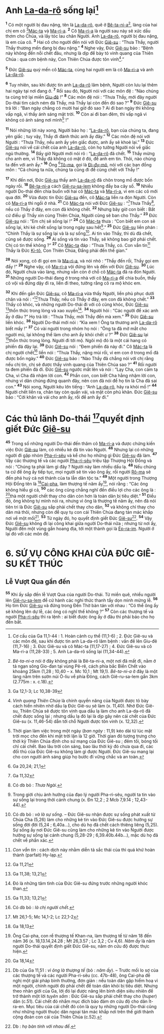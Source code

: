 # Anh [La-da-rô]() sống lại[^1-6e6c12cc-160e-4b67-8b0c-3d6d8afa6082]
<sup><b>1</b></sup> Có một người bị đau nặng, tên là [La-da-rô](), quê ở [Bê-ta-ni-a]()[^2-6e6c12cc-160e-4b67-8b0c-3d6d8afa6082], làng của hai chị em cô [^1@-6e6c12cc-160e-4b67-8b0c-3d6d8afa6082][Mác-ta]() và [Ma-ri-a](). <sup><b>2</b></sup> Cô [Ma-ri-a]() là người sau này sẽ xức dầu thơm cho Chúa, và lấy tóc lau chân Người. Anh [La-da-rô](), người bị đau nặng, là em của cô. <sup><b>3</b></sup> Hai cô cho người đến nói với Đức [Giê-su]() : “Thưa Thầy, người Thầy thương mến đang bị đau nặng.” <sup><b>4</b></sup> Nghe vậy, Đức [Giê-su]() bảo : “Bệnh này không đến nỗi chết đâu, nhưng là dịp để bày tỏ vinh quang của Thiên Chúa : qua cơn bệnh này, Con Thiên Chúa được tôn vinh[^3-6e6c12cc-160e-4b67-8b0c-3d6d8afa6082].”

<sup><b>5</b></sup> Đức [Giê-su]() quý mến cô [Mác-ta](), cùng hai người em là cô [Ma-ri-a]() và anh [La-da-rô]().

<sup><b>6</b></sup> Tuy nhiên, sau khi được tin anh [La-da-rô]() lâm bệnh, Người còn lưu lại thêm hai ngày tại nơi đang ở. <sup><b>7</b></sup> Rồi sau đó, Người nói với các môn đệ : “Nào chúng ta cùng trở lại miền [Giu-đê]() !” <sup><b>8</b></sup> Các môn đệ nói : “Thưa Thầy, mới đây người Do-thái tìm cách ném đá Thầy, mà Thầy lại còn đến đó sao ?” <sup><b>9</b></sup> Đức [Giê-su]() trả lời : “Ban ngày chẳng có mười hai giờ đó sao ? Ai đi ban ngày thì không vấp ngã, vì thấy ánh sáng mặt trời. <sup><b>10</b></sup> Còn ai đi ban đêm, thì vấp ngã vì không có ánh sáng nơi mình[^4-6e6c12cc-160e-4b67-8b0c-3d6d8afa6082] !”

<sup><b>11</b></sup> Nói những lời này xong, Người bảo họ : “[La-da-rô](), bạn của chúng ta, đang yên giấc ; tuy vậy, Thầy đi đánh thức anh ấy đây.” <sup><b>12</b></sup> Các môn đệ nói với Người : “Thưa Thầy, nếu anh ấy yên giấc được, anh ấy sẽ khoẻ lại.” <sup><b>13</b></sup> Đức [Giê-su]() nói về cái chết của anh [La-da-rô](), còn họ tưởng Người nói về giấc ngủ thường. <sup><b>14</b></sup> Bấy giờ Người mới nói rõ : “[La-da-rô]() đã chết. <sup><b>15</b></sup> Thầy mừng cho anh em, vì Thầy đã không có mặt ở đó, để anh em tin. Thôi, nào chúng ta đến với anh ấy.” <sup><b>16</b></sup> Ông [^2@-6e6c12cc-160e-4b67-8b0c-3d6d8afa6082][Tô-ma](), gọi là [Đi-đy-mô](), nói với các bạn đồng môn : “Cả chúng ta nữa, chúng ta cũng đi để cùng chết với Thầy !”

<sup><b>17</b></sup> Khi đến nơi, Đức [Giê-su]() thấy anh [La-da-rô]() đã chôn trong mồ được bốn ngày rồi. <sup><b>18</b></sup> [Bê-ta-ni-a]() cách [Giê-ru-sa-lem]() không đầy ba cây số. <sup><b>19</b></sup> Nhiều người Do-thái đến chia buồn với hai cô [Mác-ta]() và [Ma-ri-a](), vì em các cô mới qua đời. <sup><b>20</b></sup> Vừa được tin Đức [Giê-su]() đến, cô [Mác-ta]() liền ra đón Người. Còn cô [Ma-ri-a]() thì ngồi ở nhà. <sup><b>21</b></sup> Cô [Mác-ta]() nói với Đức [Giê-su]() : “[^3@-6e6c12cc-160e-4b67-8b0c-3d6d8afa6082]Thưa Thầy[^5-6e6c12cc-160e-4b67-8b0c-3d6d8afa6082], nếu có Thầy ở đây, em con đã không chết. <sup><b>22</b></sup> Nhưng bây giờ con biết : Bất cứ điều gì Thầy xin cùng Thiên Chúa, Người cũng sẽ ban cho Thầy.” <sup><b>23</b></sup> Đức [Giê-su]() nói : “Em chị sẽ sống lại !” <sup><b>24</b></sup> Cô [Mác-ta]() thưa : “Con biết em con sẽ sống lại, khi kẻ chết sống lại trong ngày sau hết[^6-6e6c12cc-160e-4b67-8b0c-3d6d8afa6082].” <sup><b>25</b></sup> Đức [Giê-su]() liền phán : “Chính Thầy là sự sống lại và là sự sống[^7-6e6c12cc-160e-4b67-8b0c-3d6d8afa6082]. Ai tin vào Thầy, thì dù đã chết, cũng sẽ được sống. <sup><b>26</b></sup> Ai sống và tin vào Thầy, sẽ không bao giờ phải chết. Chị có tin thế không ?” <sup><b>27</b></sup> Cô [Mác-ta]() đáp : “Thưa Thầy, có. Con vẫn tin[^8-6e6c12cc-160e-4b67-8b0c-3d6d8afa6082] Thầy là Đức [Ki-tô](), Con Thiên Chúa, Đấng phải đến thế gian.”

<sup><b>28</b></sup> Nói xong, cô đi gọi em là [Ma-ri-a](), và nói nhỏ : “Thầy đến rồi, Thầy gọi em đấy !” <sup><b>29</b></sup> Nghe vậy, cô [Ma-ri-a]() vội đứng lên và đến với Đức [Giê-su](). <sup><b>30</b></sup> Lúc đó, Người chưa vào làng, nhưng vẫn còn ở chỗ cô [Mác-ta]() đã ra đón Người. <sup><b>31</b></sup> Những người Do-thái đang ở trong nhà với cô [Ma-ri-a]() để chia buồn, thấy cô vội vã đứng dậy đi ra, liền đi theo, tưởng rằng cô ra mộ khóc em.

<sup><b>32</b></sup> Khi đến gần Đức [Giê-su](), cô [Ma-ri-a]() vừa thấy Người, liền phủ phục dưới chân và nói : “[^4@-6e6c12cc-160e-4b67-8b0c-3d6d8afa6082]Thưa Thầy, nếu có Thầy ở đây, em con đã không chết.” <sup><b>33</b></sup> Thấy cô khóc, và những người Do-thái đi với cô cũng khóc, Đức [Giê-su]() [^5@-6e6c12cc-160e-4b67-8b0c-3d6d8afa6082]thổn thức trong lòng và xao xuyến[^9-6e6c12cc-160e-4b67-8b0c-3d6d8afa6082]. <sup><b>34</b></sup> Người hỏi : “Các người để xác anh ấy ở đâu ?” Họ trả lời : “Thưa Thầy, mời Thầy đến mà xem.” <sup><b>35</b></sup> Đức [Giê-su]() liền khóc. <sup><b>36</b></sup> Người Do-thái mới nói : “Kìa xem ! Ông ta thương anh [La-da-rô]() biết mấy !” <sup><b>37</b></sup> Có vài người trong nhóm họ nói : “Ông ta đã mở mắt cho người mù, lại không thể làm cho anh ấy khỏi chết ư ?” <sup><b>38</b></sup> Đức [Giê-su]() lại [^6@-6e6c12cc-160e-4b67-8b0c-3d6d8afa6082]thổn thức trong lòng. Người đi tới mộ. Ngôi mộ đó là một cái hang có phiến đá đậy lại. <sup><b>39</b></sup> Đức [Giê-su]() nói : “Đem phiến đá này đi.” Cô [Mác-ta]() là chị người chết[^10-6e6c12cc-160e-4b67-8b0c-3d6d8afa6082] liền nói : “Thưa Thầy, nặng mùi rồi, vì em con ở trong mồ đã được bốn ngày.” <sup><b>40</b></sup> Đức [Giê-su]() bảo : “Nào Thầy đã chẳng nói với chị rằng nếu chị tin, chị sẽ được thấy vinh quang của Thiên Chúa sao ?” <sup><b>41</b></sup> Rồi người ta đem phiến đá đi. Đức [Giê-su]() ngước mắt lên và nói : “Lạy Cha, con cảm tạ Cha, vì Cha đã nhậm lời con. <sup><b>42</b></sup> Phần con, con biết Cha hằng nhậm lời con, nhưng vì dân chúng đứng quanh đây, nên con đã nói để họ tin là Cha đã sai con.” <sup><b>43</b></sup> Nói xong, Người kêu lớn tiếng : “Anh [La-da-rô](), hãy ra khỏi mồ !” <sup><b>44</b></sup> Người chết liền ra, chân tay còn quấn vải, và mặt còn phủ khăn. Đức [Giê-su]() bảo : “Cởi khăn và vải cho anh ấy, rồi để anh ấy đi.”

# Các thủ lãnh Do-thái [^7@-6e6c12cc-160e-4b67-8b0c-3d6d8afa6082]quyết định giết Đức [Giê-su]()
<sup><b>45</b></sup> Trong số những người Do-thái đến thăm cô [Ma-ri-a]() và được chứng kiến việc Đức [Giê-su]() làm, có nhiều kẻ đã tin vào Người. <sup><b>46</b></sup> Nhưng lại có những người đi gặp nhóm [Pha-ri-sêu]() và kể cho họ những gì Đức [Giê-su]() đã làm. <sup><b>47</b></sup> Vậy các thượng tế và các người [Pha-ri-sêu]() triệu tập Thượng Hội Đồng và nói : “Chúng ta phải làm gì đây ? Người này làm nhiều dấu lạ. <sup><b>48</b></sup> Nếu chúng ta cứ để ông ấy tiếp tục, mọi người sẽ tin vào ông ấy, rồi người [Rô-ma]() sẽ đến phá huỷ cả nơi thánh của ta lẫn dân tộc ta.” <sup><b>49</b></sup> Một người trong Thượng Hội Đồng tên là [^8@-6e6c12cc-160e-4b67-8b0c-3d6d8afa6082][Cai-pha](), làm thượng tế năm ấy[^11-6e6c12cc-160e-4b67-8b0c-3d6d8afa6082], nói rằng : “Các ông không hiểu gì cả, <sup><b>50</b></sup> các ông cũng chẳng nghĩ đến điều lợi cho các ông là : [^9@-6e6c12cc-160e-4b67-8b0c-3d6d8afa6082]thà một người chết thay cho dân còn hơn là toàn dân bị tiêu diệt.” <sup><b>51</b></sup> Điều đó, ông không tự mình nói ra, nhưng vì ông là thượng tế năm ấy, nên đã nói tiên tri là Đức [Giê-su]() sắp phải chết thay cho dân, <sup><b>52</b></sup> và không chỉ thay cho dân mà thôi, nhưng còn để quy tụ con cái Thiên Chúa đang tản mác khắp nơi về một mối[^12-6e6c12cc-160e-4b67-8b0c-3d6d8afa6082]. <sup><b>53</b></sup> Từ ngày đó, họ quyết định giết Đức [Giê-su]()[^13-6e6c12cc-160e-4b67-8b0c-3d6d8afa6082]. <sup><b>54</b></sup> Vậy Đức [Giê-su]() không đi lại công khai giữa người Do-thái nữa ; nhưng từ nơi ấy, Người đến một vùng gần hoang địa, tới một thành gọi là [Ép-ra-im](). Người ở lại đó với các môn đệ.

# 6. SỨ VỤ CÔNG KHAI CỦA ĐỨC GIÊ-SU KẾT THÚC

## Lễ Vượt Qua gần đến
<sup><b>55</b></sup> Khi ấy sắp đến lễ Vượt Qua của người Do-thái. Từ miền quê, nhiều người lên [Giê-ru-sa-lem]() để cử hành các nghi thức thanh tẩy dọn mình mừng lễ. <sup><b>56</b></sup> Họ tìm Đức [Giê-su]() và đứng trong Đền Thờ bàn tán với nhau : “Có thể ông ấy sẽ không lên dự lễ, các ông có nghĩ thế không ?” <sup><b>57</b></sup> Còn các thượng tế và người [Pha-ri-sêu]() thì ra lệnh : ai biết được ông ấy ở đâu thì phải báo cho họ đến bắt.

[^1-6e6c12cc-160e-4b67-8b0c-3d6d8afa6082]: Cơ cấu của Ga 11,1-44 : 1. Hoàn cảnh cụ thể (11,1-6) ; 2. Đức Giê-su và các môn đệ, sau khi được tin anh La-da-rô lâm bệnh : vấn đề lên Giu-đê (11,7-16) ; 3. Đức Giê-su và cô Mác-ta (11,17-27) ; 4. Đức Giê-su và cô Ma-ri-a (11,28-33) ; 5. Anh La-da-rô sống lại (11,34-44).
[^2-6e6c12cc-160e-4b67-8b0c-3d6d8afa6082]: *Bê-ta-ni-a* nói ở đây không phải là Bê-ta-ni-a, một nơi đã mất đi, nằm ở tả ngạn sông Gio-đan tại vùng Pê-rê, cách phía bắc Biển Chết vào khoảng 25km (1,28 ; 10,40 – x. Mc 10,1 ; Mt 19,1). *Bê-ta-ni-a* ở đây là một làng nằm trên sườn núi Ô-liu về phía Đông, cách Giê-ru-sa-lem gần 3km (2.775m : x. c.18).
[^3-6e6c12cc-160e-4b67-8b0c-3d6d8afa6082]: *Vinh quang Thiên Chúa* là chính quyền năng của Người được tỏ bày cách hiển nhiên nhờ dấu lạ Đức Giê-su sẽ làm (x. 11,40). Nhờ Đức Giê-su, Thiên Chúa sẽ được tôn vinh qua dấu lạ làm cho anh La-da-rô đã chết được sống lại ; nhưng dấu lạ đó lại là dịp gây nên cái chết của Đức Giê-su (x. 11,46-54) dẫn tới chỗ Người được tôn vinh (x. 12,32).
[^4-6e6c12cc-160e-4b67-8b0c-3d6d8afa6082]: Thời gian làm việc trong một ngày (*ban ngày* : 11,9) kéo dài từ lúc mặt trời mọc cho đến khi mặt trời lặn là 12 giờ. Thời gian đó tượng trưng cho thời kỳ Thiên Chúa định cho sứ mạng của Đức Giê-su ; đêm tối, bóng tối chỉ cái chết. Bao lâu trời còn sáng, bao lâu thời kỳ đó chưa qua đi, các đối thủ của Đức Giê-su không làm gì được Người. Đức Giê-su mang lại cho con người ánh sáng giúp họ bước đi vững chắc và an toàn.
[^5-6e6c12cc-160e-4b67-8b0c-3d6d8afa6082]: Có db bỏ : *Thưa Ngài*.
[^6-6e6c12cc-160e-4b67-8b0c-3d6d8afa6082]: Trong giới chịu ảnh hưởng của đạo lý người Pha-ri-sêu, người ta tin vào sự sống lại trong thời cánh chung (x. Đn 12,2 ; 2 Mcb 7,9.14 ; 12,43-44).
[^7-6e6c12cc-160e-4b67-8b0c-3d6d8afa6082]: Có db bỏ : *và là sự sống*. – Đức Giê-su nhận được sự sống phát xuất từ Chúa Cha (5,26) làm cho những kẻ tin vào Đức Giê-su được hưởng sự sống đời đời (5,24 ; 6,40a...), cho dù họ đã chết cách thiêng liêng (5,25). Sự sống ấy nơi Đức Giê-su cũng làm cho những kẻ tin vào Người được hưởng sự sống lại cánh chung (5,28-29 ; 6,39.40b.44b...), mặc dù họ đã chết về phần xác.
[^8-6e6c12cc-160e-4b67-8b0c-3d6d8afa6082]: *Con vẫn tin* : cách dịch này nhằm diễn tả sắc thái của thì quá khứ hoàn thành (parfait) Hy-lạp.
[^9-6e6c12cc-160e-4b67-8b0c-3d6d8afa6082]: Đó là những tâm tình của Đức Giê-su đứng trước những người khóc than.
[^10-6e6c12cc-160e-4b67-8b0c-3d6d8afa6082]: Có db bỏ : *là chị người chết*.
[^11-6e6c12cc-160e-4b67-8b0c-3d6d8afa6082]: Ông Cai-pha, con rể thượng tế Khan-na, làm thượng tế từ năm 18 đến năm 36 (x. 18,13.14.24.28 ; Mt 26,3.57 ; Lc 3,2 ; Cv 4,6). *Năm ấy* là năm người Do-thái quyết định giết Đức Giê-su, năm ơn cứu độ được thực hiện.
[^12-6e6c12cc-160e-4b67-8b0c-3d6d8afa6082]: Db của Ga 11,51 : *vì ông là thượng tế* (bỏ : *năm ấy*). – Trước mối lo sợ của các thượng tế và các người Pha-ri-sêu (cc. 47b-48), ông Cai-pha đề nghị một giải pháp bình thường, đơn giản : nếu toàn dân gặp hiểm hoạ vì một người, chính người đó phải chết để toàn dân khỏi bị tiêu diệt. Nhưng theo nhãn giới của Ga, lời đó lại được nâng lên bình diện siêu nhiên để trở thành một lời *tuyên sấm* : Đức Giê-su sắp phải chết thay cho (*huper*) dân (c.51). Cái chết đó nhắm mục đích bảo đảm ơn cứu độ cho dân Ít-ra-en. Mục tiêu của cái chết đó còn là quy tụ những người Do-thái cũng như những người thuộc dân ngoại tản mác khắp nơi trên thế giới thành cộng đoàn con cái của Thiên Chúa (c.52).
[^13-6e6c12cc-160e-4b67-8b0c-3d6d8afa6082]: Db : *họ bàn tính với nhau để*.
[^1@-6e6c12cc-160e-4b67-8b0c-3d6d8afa6082]: Ga 12,1-3; Lc 10,38-39
[^2@-6e6c12cc-160e-4b67-8b0c-3d6d8afa6082]: Ga 20,24; 21,1
[^3@-6e6c12cc-160e-4b67-8b0c-3d6d8afa6082]: Ga 11,32
[^4@-6e6c12cc-160e-4b67-8b0c-3d6d8afa6082]: Ga 11,21
[^5@-6e6c12cc-160e-4b67-8b0c-3d6d8afa6082]: Ga 11,38; 13,21
[^6@-6e6c12cc-160e-4b67-8b0c-3d6d8afa6082]: Ga 11,33; 13,21
[^7@-6e6c12cc-160e-4b67-8b0c-3d6d8afa6082]: Mt 26,1-5; Mc 14,1-2; Lc 22,1-2
[^8@-6e6c12cc-160e-4b67-8b0c-3d6d8afa6082]: Ga 18,13
[^9@-6e6c12cc-160e-4b67-8b0c-3d6d8afa6082]: Ga 18,14